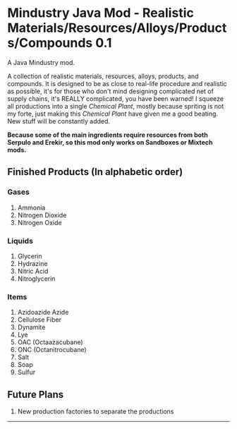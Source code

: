 # Mindustry Java Mod - Realistic Materials/Resources/Alloys/Products/Compounds 0.1
A Java Mindustry mod.

A collection of realistic materials, resources, alloys, products, and compounds.
It is designed to be as close to real-life procedure and realistic as possible, it's for those who don't mind designing complicated net of supply chains, it's REALLY complicated, you have been warned!
I squeeze all productions into a single *Chemical Plant*, mostly because spriting is not my forte, just making this *Chemical Plant* have given me a good beating.
New stuff will be constantly added.

**Because some of the main ingredients require resources from both Serpulo and Erekir, so this mod only works on Sandboxes or Mixtech mods.**

## Finished Products (In alphabetic order)

### Gases

1. Ammonia
2. Nitrogen Dioxide
3. Nitrogen Oxide

### Liquids

1. Glycerin
2. Hydrazine
3. Nitric Acid
4. Nitroglycerin

### Items

1. Azidoazide Azide
2. Cellulose Fiber
3. Dynamite
4. Lye
5. OAC (Octaazacubane)
6. ONC (Octanitrocubane)
7. Salt
8. Soap
9. Sulfur

## Future Plans

1. New production factories to separate the productions
<!--
## Change Logs

*v1.1*
- Add Spore Pod and Sand
- Change Serpulo ore placement to be more random
- Add settings so that you could decide which ore you want to activate<sup>2</sup>
-->
--- 


